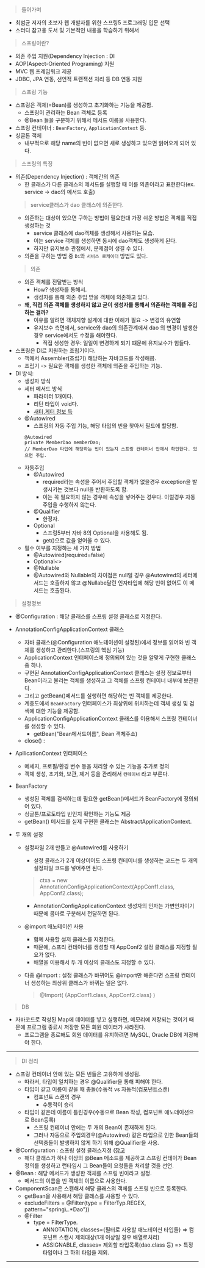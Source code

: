 > 들어가며  
* 최범균 저자의 초보자 웹 개발자를 위한 스프링5 프로그래밍 입문 선택
* 스터디 참고용 도서 및 기본적인 내용을 학습하기 위해서  
  

> 스프링이란?  
* 의존 주입 지원(Dependency Injection : DI  
* AOP(Aspect-Oriented Programing) 지원  
* MVC 웹 프레임워크 제공  
* JDBC, JPA 연동, 선언적 트랜잭션 처리 등 DB 연동 지원  
  
> 스프링 기능  
* 스프링은 객체(=Bean)를 생성하고 초기화하는 기능을 제공함.  
  - 스프링이 관리하는 Bean 객체로 등록  
  - @Bean 들을 구분하기 위해서 메서드 이름을 사용한다.  
* 스프링 컨테이너 : `BeanFactory`, `ApplicationContext` 등.  
* 싱글톤 객체  
  - 내부적으로 해당 name의 빈이 없으면 새로 생성하고 있으면 읽어오게 되어 있다.  
> 스프링의 특징  
* 의존(Dependency Injection) : 객체간의 의존  
  - 한 클래스가 다른 클래스의 메서드를 실행할 때 이를 의존이라고 표현한다(ex. service -> dao의 메서드 호출)  
  > service클래스가 dao 클래스에 의존한다.  
  - 의존하는 대상이 있으면 구하는 방법이 필요한대 가장 쉬운 방법은 객체를 직접 생성하는 것
    - service 클래스에 dao객체를 생성해서 사용하는 모습.  
    - 이는 service 객체를 생성하면 동시에 dao객체도 생성하게 된다.  
    - 하지만 유지보수 관점에서, 문제점이 생길 수 있다.  
  - 의존을 구하는 방법 중 `Di`와 `서비스 로케이터` 방법도 있다. 
  > 의존  
  - 의존 객체를 전달받는 방식  
    - How? 생성자를 통해서.  
    - 생성자를 통해 의존 주입 받을 객체에 의존하고 있다.  
  - **왜, 직접 의존 객체를 생성하지 않고 굳이 생성자를 통해서 의존하는 객체를 주입하는 걸까?**  
    - 이유를 알려면 객체지향 설계에 대한 이해가 필요 -> 변경의 유연함  
    - 유지보수 측면에서, service와 dao의 의존관계에서 dao 의 변경이 발생한 경우 service에서도 수정을 해야한다.  
      - 직접 생성한 경우: 일일이 변경하게 되기 떄문에 유지보수가 힘들다.  
* 스프링은 DI르 지원하는 조립기이다.  
  - 책에서 Assembler(조립기) 해당하는 자바코드를 작성해봄.  
  - 조립기 -> 필요한 객체를 생성한 객체에 의존을 주입하는 기능.  
* DI 방식:  
  - 생성자 방식  
  - 세터 메서드 방식  
    - 파라미터 1개이다.  
    - 리턴 타입이 void다.  
    - [새터,게터 정보 득](http://bit.ly/22Rj2Ar)  
  - @Autowired  
    - 스프링의 자동 주입 기능, 해당 타입의 빈을 찾아서 필드에 할당함.  
    ```
    @Autowired
    private MemberDao memberDao;
    // MemberDao 타입에 해당하는 빈이 있는지 스프링 컨테이너 안에서 확인한다. 있으면 주입.
    ```
  - 자동주입  
    - @Autowired  
      - required라는 속성을 주어서 주입할 객체가 없을경우 exception을 발생시키는 것보다 null을 반환하도록 함.  
      - 이는 꼭 필요하지 않는 경우에 속성을 넣어주는 경우다. 이럴경우 자동주입을 수행하지 않는다.  
    - @Qualifier  
      - 한정자.  
    - Optional
      - 스프링5부터 자바 8의 Optional을 사용해도 됨.  
      - get()으로 값을 얻어올 수 있다.  
  - 필수 여부를 지정하는 세 가지 방법  
    - @Autowired(required=false)
    - Optional<>
    - @Nullable
    - @Autowired와 Nullable의 차이점은 null일 경우 @Autowired의 세터메서드는 호출하지 않고 @Nullabe달린 인자타입에 해당 빈이 없어도 이 메서드는 호출된다.  

> 설정정보  
* @Configuration : 해당 클래스를 스프링 설정 클래스로 지정한다.  
* AnnotationConfigApplicationContext 클래스  
  - 자바 클래스(@Configuration 애노테이션이 설정된)에서 정보를 읽어와 빈 객체를 생성하고 관리한다.(스프링의 핵심 기능)  
  - ApplicationContext 인터페이스에 정의되어 있는 것을 알맞게 구현한 클래스 중 하나.  
  - 구현된 AnnotationConfigApplicationContext 클래스는 설정 정보로부터 Bean이라고 불리는 객체를 생성하고 그 객체를 스프링 컨테이너 내부에 보관한다.  
  - 그리고 getBean()메서드를 실행하면 해당하는 빈 객체를 제공한다.  
  - 계층도에서 `BeanFactory` 인터페이스가 최상위에 위치하는데 객체 생성 및 검색에 대한 기능을 제공함.  
  - ApplicationConfigApplicationContext 클래스를 이용해서 스프링 컨테이너를 생성할 수 있다.  
    - getBean("Bean메서드이름", Bean 객체주소)  
  - close() : 
  
* ApllicationContext 인터페이스  
  - 메세지, 프로필/환경 변수 등을 처리할 수 있는 기능을 추가로 정의  
  - 객체 생성, 초기화, 보관, 제거 등을 관리해서 `컨테이너` 라고 부른다.
  
* BeanFactory  
  - 생성된 객체를 검색하는데 필요한 getBean()메서드가 BeanFactory에 정의되어 있다.  
  - 싱글톤/프로토타입 빈인지 확인하는 기능도 제공  
  - getBean() 메서드를 실제 구현한 클래스는 AbstractApplicationContext.  
  
* 두 개의 설정  
  - 설정파일 2개 만들고 @Autowired를 사용하기
    - 설정 클래스가 2개 이상이어도 스프링 컨테이너를 생성하는 코드는 두 개의 설정파일 코드를 넣어주면 된다.  
    > ctxa = new AnnotationConfigApplicationContext(AppConf1.class, AppConf2.class);  
    - AnnotationConfigApplicationContext 생성자의 인자는 가변인자이기 때문에 콤마로 구분해서 전달하면 된다.  
  - @import 애노테이션 사용  
    - 함꼐 사용할 설저 클래스를 지정한다.
    - 때문에, 스프리 컨테이너를 생성할 때 AppConf2 설정 클래스를 지정할 필요가 없다.  
    - 배열을 이용해서 두 개 이상의 클래스도 지정할 수 있다.  

  - 다중 @Import : 설정 클래스가 바뀌어도 @import만 해준다면 스프링 컨테이너 생성하는 최상위 클래스가 바뀌는 일은 없다.  
    > @Import( {AppConf1.class, AppConf2.class} )  

> DB  
* 자바코드로 작성된 Map에 데이터를 넣고 실행하면, 메모리에 저장되는 것이기 때문에 프로그램 종료시 저장한 모든 회원 데이터가 사라진다.  
  - 프로그램을 종료해도 회원 데이터를 유지하려면 MySQL, Oracle DB에 저장해야 한다.  
  
***
> DI 정리  
* 스프링 컨테이너 안에 있는 모든 빈들은 고유하게 생성됨.  
  - 따라서, 타입이 일치하는 경우 @Qualifier을 통해 피해야 한다.  
  - 타입이 같고 이름이 같을 때 충돌(수동적 vs 자동적(컴포넌트스캔)
    - 컴포넌트 스캔의 경우  
      - 수동적이 승리  
  - 타입이 같은데 이름이 틀린경우(수동으로 Bean 작성, 컴포넌트 애노테이션으로 Bean등록)  
    - 스프링 컨테이너 안에는 두 개의 Bean이 존재하게 된다.  
    - 그러나 자동으로 주입의경우(@Autowired) 같은 타입으로 인한 Bean들의 선택충돌이 발생하지 않게 하기 위해 @Qualifier을 사용.  
* @Configuration  : 스프링 설정 클래스지정  ([참고](http://tech.javacafe.io/spring/2018/11/04/스프링-Configuration-어노테이션-예제/)  
  - 해다 클래스가 하나 이상의 @Bean 메소드를 제공하고 스프링 컨테이가 Bean정의를 생성하고 런타임시 그 Bean들이 요청들을 처리할 것을 선언.  
* @Bean : 해당 메서드가 생성한 객체를 스프링 빈이라고 설정.  
  - 메서드의 이름을 빈 객체의 이름으로 사용한다.  
* ComponentScan은 스캔해서 해당 클래스의 객체를 스프링 빈으로 등록한다.  
  - getBean을 사용해서 해당 클래스를 사용할 수 있다.
  - excludeFilters = @Filter(type = FilterTyp.REGEX, pattern="spring\\..*Dao"))
  - @Filter
    - type = FilterType.
      - ANNOTATION, classes={필터로 사용할 애노테이션 타입들} => 컴포넌트 스캔시 제외대상(1개 이상일 경우 배열로처리)  
      - ASSIGNABLE, classes= 제외할 타입목록(dao.class 등) => 특정 타입이나 그 하위 타입을 제외.  
      
     

***
